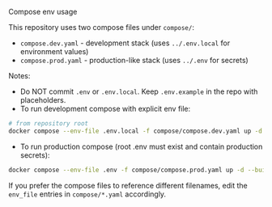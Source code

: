 Compose env usage

This repository uses two compose files under `compose/`:

- `compose.dev.yaml` - development stack (uses `../.env.local` for environment values)
- `compose.prod.yaml` - production-like stack (uses `../.env` for secrets)

Notes:
- Do NOT commit `.env` or `.env.local`. Keep `.env.example` in the repo with placeholders.
- To run development compose with explicit env file:

```bash
# from repository root
docker compose --env-file .env.local -f compose/compose.dev.yaml up -d --build
```

- To run production compose (root .env must exist and contain production secrets):

```bash
docker compose --env-file .env -f compose/compose.prod.yaml up -d --build
```

If you prefer the compose files to reference different filenames, edit the `env_file` entries in `compose/*.yaml` accordingly.
